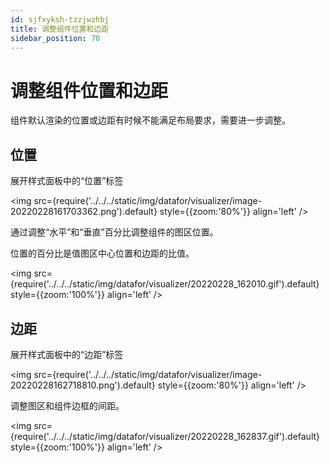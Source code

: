 ```yaml
---
id: sjfxyksh-tzzjwzhbj
title: 调整组件位置和边距
sidebar_position: 70
---
```

# 调整组件位置和边距

组件默认渲染的位置或边距有时候不能满足布局要求，需要进一步调整。

## 位置

展开样式面板中的“位置”标签

<img src={require('../../../static/img/datafor/visualizer/image-20220228161703362.png').default} 
  style={{zoom:'80%'}}
  align='left'
/> 
<div style={{clear:"both"}}></div>

通过调整“水平”和“垂直”百分比调整组件的图区位置。

位置的百分比是值图区中心位置和边距的比值。

<img src={require('../../../static/img/datafor/visualizer/20220228_162010.gif').default} 
  style={{zoom:'100%'}}
  align='left'
/> 
<div style={{clear:"both"}}></div>

## 边距

展开样式面板中的“边距”标签

<img src={require('../../../static/img/datafor/visualizer/image-20220228162718810.png').default} 
  style={{zoom:'80%'}}
  align='left'
/> 
<div style={{clear:"both"}}></div>

调整图区和组件边框的间距。

<img src={require('../../../static/img/datafor/visualizer/20220228_162837.gif').default} 
  style={{zoom:'100%'}}
  align='left'
/> 
<div style={{clear:"both"}}></div>
